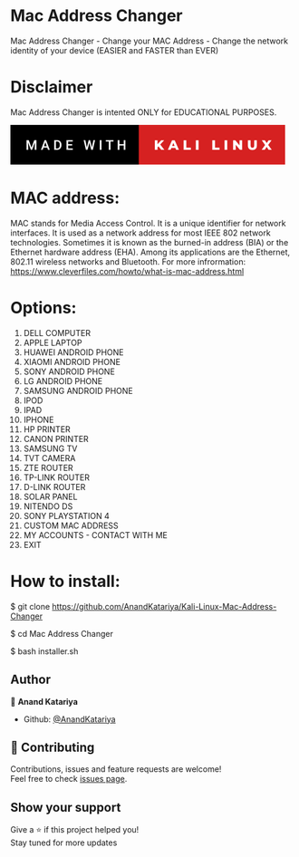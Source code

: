# Mac Address Changer

Mac Address Changer - Change your MAC Address - Change the network identity of your device (EASIER and FASTER than EVER)
 

# Disclaimer
Mac Address Changer is intented ONLY for EDUCATIONAL PURPOSES.

<img src="https://raw.githubusercontent.com/AnandKatariya/Kali-Linux-Jupyter-Notebook-Installation/a9eea7518be7dadfdc60ac934d98e59735590209/Image/made-with-kali-linux.svg" >


# MAC address:

MAC stands for Media Access Control. It is a unique identifier for network interfaces. It is used as a network address for most IEEE 802 network technologies. Sometimes it is known as the burned-in address (BIA) or the Ethernet hardware address (EHA). Among its applications are the Ethernet, 802.11 wireless networks and Bluetooth.
For more infrormation: https://www.cleverfiles.com/howto/what-is-mac-address.html

# Options:

01. DELL COMPUTER                 
02. APPLE LAPTOP                            
03. HUAWEI ANDROID PHONE                     
04. XIAOMI ANDROID PHONE         
05. SONY ANDROID PHONE                     
06. LG ANDROID PHONE             
07. SAMSUNG ANDROID PHONE        
08. IPOD                         
09. IPAD                              
10. IPHONE                       
11. HP PRINTER 
12. CANON PRINTER
13. SAMSUNG TV 
14. TVT CAMERA
15. ZTE ROUTER
16. TP-LINK ROUTER
17. D-LINK ROUTER
18. SOLAR PANEL
19. NITENDO DS
20. SONY PLAYSTATION 4
21. CUSTOM MAC ADDRESS
22. MY ACCOUNTS - CONTACT WITH ME 
23. EXIT



# How to install:
$ git clone https://github.com/AnandKatariya/Kali-Linux-Mac-Address-Changer

$ cd Mac Address Changer

$ bash installer.sh


## Author

👤 **Anand Katariya**

* Github: [@AnandKatariya](https://github.com/AnandKatariya)

## 🤝 Contributing

Contributions, issues and feature requests are welcome!<br />Feel free to check [issues page](https://github.com/AnandKatariya/Kali-Linux-Mac-Address-Changer/issues).

## Show your support

Give a ⭐️ if this project helped you! <br>
Stay tuned for more updates
